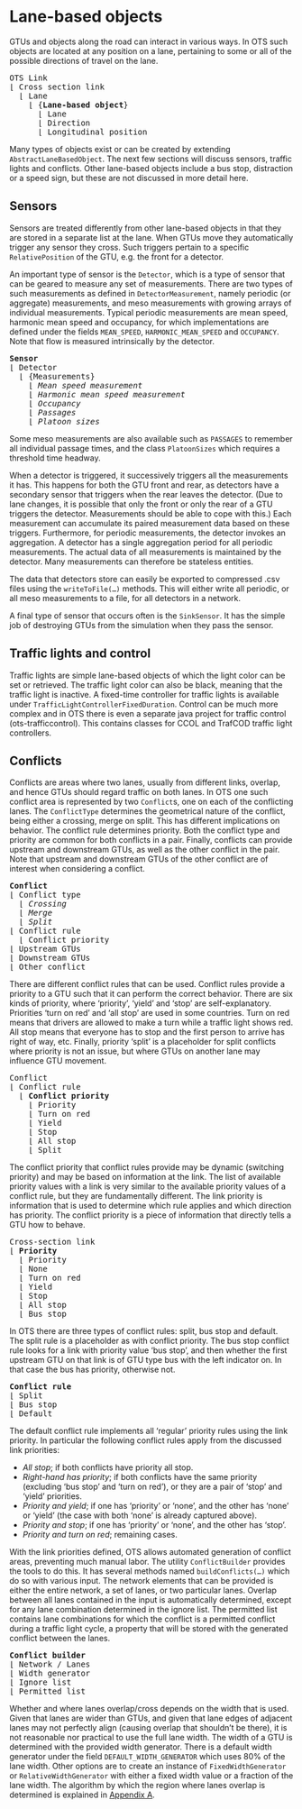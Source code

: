 # Lane-based objects

GTUs and objects along the road can interact in various ways. In OTS such objects are located at any position on a lane, pertaining to some or all of the possible directions of travel on the lane.

<pre>
OTS Link
&lfloor; Cross section link
  &lfloor; Lane
    &lfloor; {<b>Lane-based object</b>}
      &lfloor; Lane
      &lfloor; Direction
      &lfloor; Longitudinal position
</pre>

Many types of objects exist or can be created by extending `AbstractLaneBasedObject`. The next few sections will discuss sensors, traffic lights and conflicts. Other lane-based objects include a bus stop, distraction or a speed sign, but these are not discussed in more detail here.


## Sensors
Sensors are treated differently from other lane-based objects in that they are stored in a separate list at the lane. When GTUs move they automatically trigger any sensor they cross. Such triggers pertain to a specific `RelativePosition` of the GTU, e.g. the front for a detector.

An important type of sensor is the `Detector`, which is a type of sensor that can be geared to measure any set of measurements. There are two types of such measurements as defined in `DetectorMeasurement`, namely periodic (or aggregate) measurements, and meso measurements with growing arrays of individual measurements. Typical periodic measurements are mean speed, harmonic mean speed and occupancy, for which implementations are defined under the fields `MEAN_SPEED`, `HARMONIC_MEAN_SPEED` and `OCCUPANCY`. Note that flow is measured intrinsically by the detector.

<pre>
<b>Sensor</b>
&lfloor; Detector
  &lfloor; {Measurements}
    &lfloor; <i>Mean speed measurement</i>
    &lfloor; <i>Harmonic mean speed measurement</i>
    &lfloor; <i>Occupancy</i>
    &lfloor; <i>Passages</i>
    &lfloor; <i>Platoon sizes</i>
</pre>

Some meso measurements are also available such as `PASSAGES` to remember all individual passage times, and the class `PlatoonSizes` which requires a threshold time headway.

When a detector is triggered, it successively triggers all the measurements it has. This happens for both the GTU front and rear, as detectors have a secondary sensor that triggers when the rear leaves the detector. (Due to lane changes, it is possible that only the front or only the rear of a GTU triggers the detector. Measurements should be able to cope with this.) Each measurement can accumulate its paired measurement data based on these triggers. Furthermore, for periodic measurements, the detector invokes an aggregation. A detector has a single aggregation period for all periodic measurements. The actual data of all measurements is maintained by the detector. Many measurements can therefore be stateless entities.

The data that detectors store can easily be exported to compressed .csv files using the `writeToFile(…)` methods. This will either write all periodic, or all meso measurements to a file, for all detectors in a network.

A final type of sensor that occurs often is the `SinkSensor`. It has the simple job of destroying GTUs from the simulation when they pass the sensor.


## Traffic lights and control

Traffic lights are simple lane-based objects of which the light color can be set or retrieved. The traffic light color can also be black, meaning that the traffic light is inactive. A fixed-time controller for traffic lights is available under `TrafficLightControllerFixedDuration`. Control can be much more complex and in OTS there is even a separate java project for traffic control (ots-trafficcontrol). This contains classes for CCOL and TrafCOD traffic light controllers.


## Conflicts

Conflicts are areas where two lanes, usually from different links, overlap, and hence GTUs should regard traffic on both lanes. In OTS one such conflict area is represented by two `Conflict`s, one on each of the conflicting lanes. The `ConflictType` determines the geometrical nature of the conflict, being either a crossing, merge on split. This has different implications on behavior. The conflict rule determines priority. Both the conflict type and priority are common for both conflicts in a pair. Finally, conflicts can provide upstream and downstream GTUs, as well as the other conflict in the pair. Note that upstream and downstream GTUs of the other conflict are of interest when considering a conflict.

<pre>
<b>Conflict</b>
&lfloor; Conflict type
  &lfloor; <i>Crossing</i>
  &lfloor; <i>Merge</i>
  &lfloor; <i>Split</i>
&lfloor; Conflict rule
  &lfloor; Conflict priority
&lfloor; Upstream GTUs
&lfloor; Downstream GTUs
&lfloor; Other conflict
</pre>

There are different conflict rules that can be used. Conflict rules provide a priority to a GTU such that it can perform the correct behavior. There are six kinds of priority, where ‘priority’, ‘yield’ and ‘stop’ are self-explanatory. Priorities ‘turn on red’ and ‘all stop’ are used in some countries. Turn on red means that drivers are allowed to make a turn while a traffic light shows red. All stop means that everyone has to stop and the first person to arrive has right of way, etc. Finally, priority ‘split’ is a placeholder for split conflicts where priority is not an issue, but where GTUs on another lane may influence GTU movement.

<pre>
Conflict
&lfloor; Conflict rule
  &lfloor; <b>Conflict priority</b>
    &lfloor; Priority
    &lfloor; Turn on red
    &lfloor; Yield
    &lfloor; Stop
    &lfloor; All stop
    &lfloor; Split
</pre>

The conflict priority that conflict rules provide may be dynamic (switching priority) and may be based on information at the link. The list of available priority values with a link is very similar to the available priority values of a conflict rule, but they are fundamentally different. The link priority is information that is used to determine which rule applies and which direction has priority. The conflict priority is a piece of information that directly tells a GTU how to behave.

<pre>
Cross-section link
&lfloor; <b>Priority</b>
  &lfloor; Priority
  &lfloor; None
  &lfloor; Turn on red
  &lfloor; Yield
  &lfloor; Stop
  &lfloor; All stop
  &lfloor; Bus stop
</pre>

In OTS there are three types of conflict rules: split, bus stop and default. The split rule is a placeholder as with conflict priority. The bus stop conflict rule looks for a link with priority value ‘bus stop’, and then whether the first upstream GTU on that link is of GTU type bus with the left indicator on. In that case the bus has priority, otherwise not.

<pre>
<b>Conflict rule</b>
&lfloor; Split
&lfloor; Bus stop
&lfloor; Default
</pre>

The default conflict rule implements all ‘regular’ priority rules using the link priority. In particular the following conflict rules apply from the discussed link priorities:

* _All stop_; if both conflicts have priority all stop.
* _Right-hand has priority_; if both conflicts have the same priority (excluding ‘bus stop’ and ‘turn on red’), or they are a pair of ‘stop’ and ‘yield’ priorities.
* _Priority and yield_; if one has ‘priority’ or ‘none’, and the other has ‘none’ or ‘yield’ (the case with both ‘none’ is already captured above).
* _Priority and stop_; if one has ‘priority’ or ‘none’, and the other has ‘stop’.
* _Priority and turn on red_; remaining cases.

With the link priorities defined, OTS allows automated generation of conflict areas, preventing much manual labor. The utility `ConflictBuilder` provides the tools to do this. It has several methods named `buildConflicts(…)` which do so with various input. The network elements that can be provided is either the entire network, a set of lanes, or two particular lanes. Overlap between all lanes contained in the input is automatically determined, except for any lane combination determined in the ignore list. The permitted list contains lane combinations for which the conflict is a permitted conflict during a traffic light cycle, a property that will be stored with the generated conflict between the lanes.

<pre>
<b>Conflict builder</b>
&lfloor; Network / Lanes
&lfloor; Width generator
&lfloor; Ignore list
&lfloor; Permitted list
</pre>

Whether and where lanes overlap/cross depends on the width that is used. Given that lanes are wider than GTUs, and given that lane edges of adjacent lanes may not perfectly align (causing overlap that shouldn’t be there), it is not reasonable nor practical to use the full lane width. The width of a GTU is determined with the provided width generator. There is a default width generator under the field `DEFAULT_WIDTH_GENERATOR` which uses 80% of the lane width. Other options are to create an instance of `FixedWidthGenerator` or `RelativeWidthGenerator` with either a fixed width value or a fraction of the lane width. The algorithm by which the region where lanes overlap is determined is explained in [Appendix A](/appendix-a).
